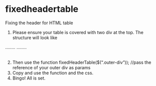 # fixedheadertable
Fixing the header for HTML table

1) Please ensure your table is covered with two div at the top. The structure will look like

<div class=”outer-div”>
<div class=”inner-div”>
<table id=”my-table”>
……..
……..
</table>
</div>
</div>

2) Then use the function fixedHeaderTable($(“.outer-div”)); //pass the reference of your outer div as params
3) Copy and use the function and the css.
4) Bingo! All is set.

